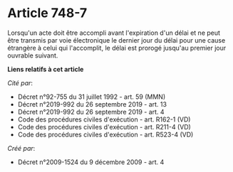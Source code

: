 # Article 748-7

Lorsqu'un acte doit être accompli avant l'expiration d'un délai et ne peut être transmis par voie électronique le dernier
jour du délai pour une cause étrangère à celui qui l'accomplit, le délai est prorogé jusqu'au premier jour ouvrable suivant.

**Liens relatifs à cet article**

_Cité par_:

  - Décret n°92-755 du 31 juillet 1992 - art. 59 (MMN)
  - Décret n°2019-992 du 26 septembre 2019 - art. 13
  - Décret n°2019-992 du 26 septembre 2019 - art. 4
  - Code des procédures civiles d'exécution - art. R162-1 (VD)
  - Code des procédures civiles d'exécution - art. R211-4 (VD)
  - Code des procédures civiles d'exécution - art. R523-4 (VD)

_Créé par_:

  - Décret n°2009-1524 du 9 décembre 2009 - art. 4
